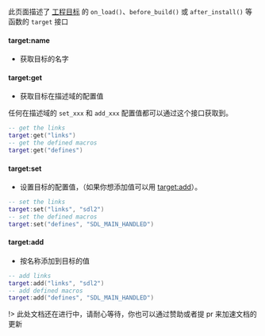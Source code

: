 
此页面描述了 [工程目标](zh-cn/manual/project_target.md) 的 `on_load()`、`before_build()` 或 `after_install()` 等函数的 `target` 接口

#### target:name

- 获取目标的名字

#### target:get

- 获取目标在描述域的配置值

任何在描述域的 `set_xxx` 和 `add_xxx` 配置值都可以通过这个接口获取到。

```lua
-- get the links
target:get("links")
-- get the defined macros
target:get("defines")
```

#### target:set

- 设置目标的配置值，（如果你想添加值可以用 [target:add](#targetadd)）。

```lua
-- set the links
target:set("links", "sdl2")
-- set the defined macros
target:set("defines", "SDL_MAIN_HANDLED")
```

#### target:add

- 按名称添加到目标的值

```lua
-- add links
target:add("links", "sdl2")
-- add defined macros
target:add("defines", "SDL_MAIN_HANDLED")
```

!> 此处文档还在进行中，请耐心等待，你也可以通过赞助或者提 pr 来加速文档的更新

